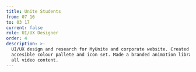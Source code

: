 ```yaml
---
title: Unite Students
from: 07 16
to: 03 17
current: false
role: UI/UX Designer
order: 4
description: >-
  UI/UX design and research for MyUnite and corporate website. Created new
  accesible colour pallete and icon set. Made a branded animation library for
  all video content.
---
```


